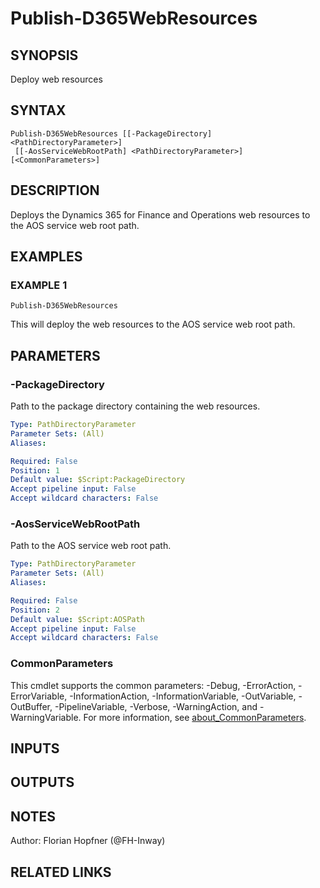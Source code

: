 ﻿---
external help file: d365fo.tools-help.xml
Module Name: d365fo.tools
online version:
schema: 2.0.0
---

# Publish-D365WebResources

## SYNOPSIS
Deploy web resources

## SYNTAX

```
Publish-D365WebResources [[-PackageDirectory] <PathDirectoryParameter>]
 [[-AosServiceWebRootPath] <PathDirectoryParameter>] [<CommonParameters>]
```

## DESCRIPTION
Deploys the Dynamics 365 for Finance and Operations web resources to the AOS service web root path.

## EXAMPLES

### EXAMPLE 1
```
Publish-D365WebResources
```

This will deploy the web resources to the AOS service web root path.

## PARAMETERS

### -PackageDirectory
Path to the package directory containing the web resources.

```yaml
Type: PathDirectoryParameter
Parameter Sets: (All)
Aliases:

Required: False
Position: 1
Default value: $Script:PackageDirectory
Accept pipeline input: False
Accept wildcard characters: False
```

### -AosServiceWebRootPath
Path to the AOS service web root path.

```yaml
Type: PathDirectoryParameter
Parameter Sets: (All)
Aliases:

Required: False
Position: 2
Default value: $Script:AOSPath
Accept pipeline input: False
Accept wildcard characters: False
```

### CommonParameters
This cmdlet supports the common parameters: -Debug, -ErrorAction, -ErrorVariable, -InformationAction, -InformationVariable, -OutVariable, -OutBuffer, -PipelineVariable, -Verbose, -WarningAction, and -WarningVariable. For more information, see [about_CommonParameters](http://go.microsoft.com/fwlink/?LinkID=113216).

## INPUTS

## OUTPUTS

## NOTES
Author: Florian Hopfner (@FH-Inway)

## RELATED LINKS
